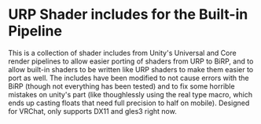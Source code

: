 # URP Shader includes for the Built-in Pipeline

This is a collection of shader includes from Unity's Universal and Core render pipelines to allow easier porting of shaders from URP to BiRP, and to allow built-in shaders to be written like URP shaders to make them easier to port as well. The includes have been modified to not cause errors with the BiRP (though not everything has been tested) and to fix some horrible mistakes on unity's part (like thoughlessly using the real type macro, which ends up casting floats that need full precision to half on mobile). Designed for VRChat, only supports DX11 and gles3 right now.